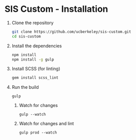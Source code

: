 # SIS Custom - Installation

1. Clone the repository

    ```bash
    git clone https://github.com/ucberkeley/sis-custom.git
    cd sis-custom
    ```

1. Install the dependencies

    ```bash
    npm install
    npm install -g gulp
    ```

1. Install SCSS (for linting)

    ``` bash
    gem install scss_lint
    ```

1. Run the build

    ```
    gulp
    ```

    1. Watch for changes

        ```
        gulp --watch
        ```

    1. Watch for changes and lint

        ```
        gulp prod --watch
        ```
